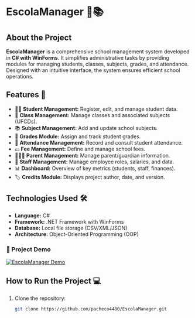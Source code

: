 # EscolaManager 🏫📚

## About the Project
**EscolaManager** is a comprehensive school management system developed in **C# with WinForms**. It simplifies administrative tasks by providing modules for managing students, classes, subjects, grades, and attendance. Designed with an intuitive interface, the system ensures efficient school operations.

## Features 🚀
- 👨‍🎓 **Student Management:** Register, edit, and manage student data.  
- 🏫 **Class Management:** Manage classes and associated subjects (UFCDs).  
- 📚 **Subject Management:** Add and update school subjects.  
- 📝 **Grades Module:** Assign and track student grades.  
- 📆 **Attendance Management:** Record and consult student attendance.  
- 💵 **Fee Management:** Define and manage school fees.  
- 👨‍👩‍👧 **Parent Management:** Manage parent/guardian information.  
- 💼 **Staff Management:** Manage employee roles, salaries, and data.  
- 📊 **Dashboard:** Overview of key metrics (students, staff, finances).  
- 🏷️ **Credits Module:** Displays project author, date, and version.  

## Technologies Used 🛠️
- **Language:** C#  
- **Framework:** .NET Framework with WinForms  
- **Database:** Local file storage (CSV/XML/JSON)  
- **Architecture:** Object-Oriented Programming (OOP)  

### 🎥 Project Demo

[![EscolaManager Demo](https://github.com/user-attachments/assets/9437720a-ab01-4508-8dd7-c93bbc4768d5)](https://youtu.be/sXqFgK5E7Us)



## How to Run the Project 💻
1. Clone the repository:  
   ```bash
   git clone https://github.com/pacheco4480/EscolaManager.git
